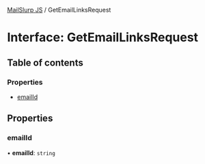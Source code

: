 [MailSlurp JS](../README.md) / GetEmailLinksRequest

# Interface: GetEmailLinksRequest

## Table of contents

### Properties

- [emailId](GetEmailLinksRequest.md#emailid)

## Properties

### emailId

• **emailId**: `string`
